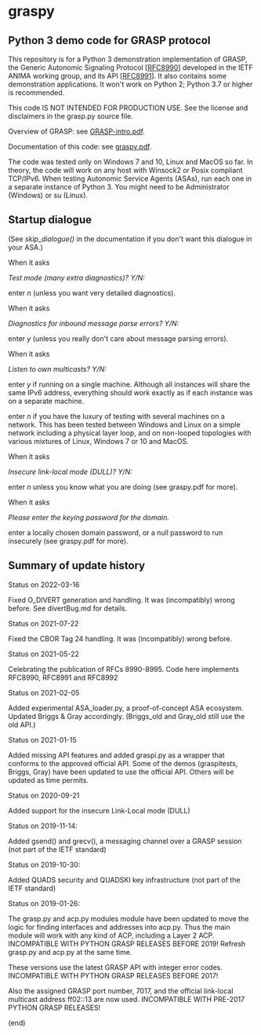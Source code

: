 # graspy
## Python 3 demo code for GRASP protocol

This repository is for a Python 3 demonstration implementation of GRASP, the Generic Autonomic Signaling Protocol \[[RFC8990](https://www.rfc-editor.org/info/rfc8990)\] developed in the IETF ANIMA working group, and its API \[[RFC8991](https://www.rfc-editor.org/info/rfc8991)\]. It also contains some demonstration applications. It won't work on Python 2; Python 3.7 or higher is recommended.

This code IS NOT INTENDED FOR PRODUCTION USE. See the license and disclaimers in the grasp.py source file.

Overview of GRASP: see [GRASP-intro.pdf](https://github.com/becarpenter/graspy/raw/master/GRASP-intro.pdf).

Documentation of this code: see [graspy.pdf](https://github.com/becarpenter/graspy/raw/master/graspy.pdf).

The code was tested only on Windows 7 and 10, Linux and MacOS so far. In theory,
the code will work on any host with Winsock2 or Posix compliant TCP/IPv6.
When testing Autonomic Service Agents (ASAs), run each one in a separate instance of Python 3.
You might need to be Administrator (Windows) or su (Linux).

## Startup dialogue

(See *skip_dialogue()* in the documentation if you don't want this dialogue in your ASA.)

When it asks

  *Test mode (many extra diagnostics)? Y/N:*
  
enter *n* (unless you want very detailed diagnostics).

When it asks

  *Diagnostics for inbound message parse errors? Y/N:*
  
enter *y* (unless you really don't care about message parsing errors).

When it asks

  *Listen to own multicasts? Y/N:*
  
enter *y* if running on a single machine. Although all instances will share
the same IPv6 address, everything should work exactly as if each
instance was on a separate machine.

enter *n* if you have the luxury of testing with several machines on a network.
This has been tested between Windows and Linux on a simple network including
a physical layer loop, and on non-looped topologies with various mixtures of
Linux, Windows 7 or 10 and MacOS.

When it asks

  *Insecure link-local mode (DULL)? Y/N:*

enter *n* unless you know what you are doing (see graspy.pdf for more).

When it asks

   *Please enter the keying password for the domain.*

enter a locally chosen domain password, or a null password to run
insecurely (see graspy.pdf for more).

## Summary of update history

Status on 2022-03-16

Fixed O_DIVERT generation and handling. It was (incompatibly) wrong before. See divertBug.md for details.

Status on 2021-07-22

Fixed the CBOR Tag 24 handling. It was (incompatibly) wrong before.

Status on 2021-05-22

Celebrating the publication of RFCs 8990-8995. Code here implements RFC8990, RFC8991 and RFC8992

Status on 2021-02-05

Added experimental ASA_loader.py, a proof-of-concept ASA ecosystem. Updated Briggs & Gray accordingly.
(Briggs_old and Gray_old still use the old API.)

Status on 2021-01-15

Added missing API features and added graspi.py as a wrapper that conforms to the approved official API. Some of the demos (graspitests, Briggs, Gray) have been updated to use the official API. Others will be updated as time permits.

Status on 2020-09-21

Added support for the insecure Link-Local mode (DULL)

Status on 2019-11-14:

Added gsend() and grecv(), a messaging channel over a GRASP session (not part of the IETF standard)

Status on 2019-10-30:

Added QUADS security and QUADSKI key infrastructure (not part of the IETF standard)

Status on 2019-01-26:

The grasp.py and acp.py modules module have been updated to
move the logic for finding interfaces and addresses into
acp.py. Thus the main module will work with any kind of ACP,
including a Layer 2 ACP.
INCOMPATIBLE WITH PYTHON GRASP RELEASES BEFORE 2019! Refresh
grasp.py and acp.py at the same time.

These versions use the latest GRASP API with integer error codes.
INCOMPATIBLE WITH PYTHON GRASP RELEASES BEFORE 2017!

Also the assigned GRASP port number, 7017, and the official
link-local multicast address ff02::13 are now used.
INCOMPATIBLE WITH PRE-2017 PYTHON GRASP RELEASES!

(end)
